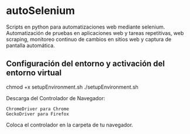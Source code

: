 # autoSelenium
Scripts en python para automatizaciones web mediante selenium.
Automatización de pruebas en aplicaciones web y tareas repetitivas, web scraping, monitoreo continuo de cambios en sitios web y captura de pantalla automática.

## Configuración del entorno y activación del entorno virtual
chmod +x setupEnvironment.sh
./setupEnvironment.sh

Descarga del Controlador de Navegador:

    ChromeDriver para Chrome
    GeckoDriver para Firefox

Coloca el controlador en la carpeta de tu navegador.
